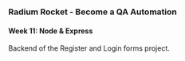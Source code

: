 ### Radium Rocket - Become a QA Automation

#### Week 11: Node & Express

Backend of the Register and Login forms project.
